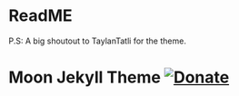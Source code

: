 # ReadME


P.S:
A big shoutout to TaylanTatli for the theme.
# Moon Jekyll Theme [![Donate](https://img.shields.io/badge/paypal-donate-blue.svg)](https://www.paypal.me/taylantatli/0usd)  
  
